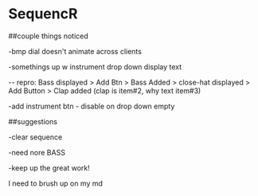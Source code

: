# SequencR

##couple things noticed

-bmp dial doesn't animate across clients

-somethings up w instrument drop down display text 

-- repro: Bass displayed > Add Btn > Bass Added > close-hat displayed > Add Button > Clap added (clap is item#2, why text item#3)

-add instrument btn - disable on drop down empty

##suggestions

-clear sequence

-need nore BASS

-keep up the great work!

I need to brush up on my md
